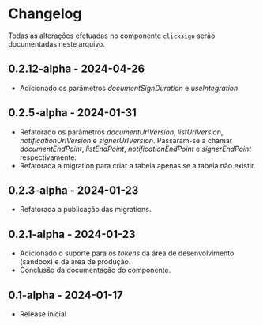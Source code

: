 # Changelog

Todas as alterações efetuadas no componente `clicksign` serão documentadas neste arquivo.

## 0.2.12-alpha - 2024-04-26
- Adicionado os parâmetros *documentSignDuration* e *useIntegration*.

## 0.2.5-alpha - 2024-01-31
- Refatorado os parâmetros *documentUrlVersion*, *listUrlVersion*, *notificationUrlVersion* e *signerUrlVersion*. Passaram-se a chamar *documentEndPoint*, *listEndPoint*, *notificationEndPoint* e *signerEndPoint* respectivamente.
- Refatorada a migration para criar a tabela apenas se a tabela não existir.

## 0.2.3-alpha - 2024-01-23
- Refatorada a publicação das migrations.

## 0.2.1-alpha - 2024-01-23
- Adicionado o suporte para os *tokens* da área de desenvolvimento (sandbox) e da área de produção.
- Conclusão da documentação do componente.

## 0.1-alpha - 2024-01-17
- Release inicial
